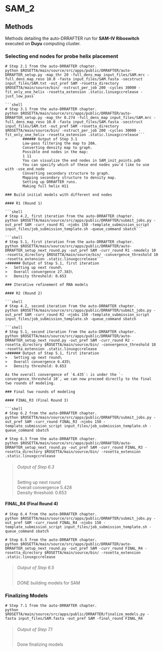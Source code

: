 # SAM_2

## Methods

Methods detailing the auto-DRRAFTER run for **SAM-IV Riboswitch** executed on **Duyu** computing cluster.

### Selecting end nodes for probe helix placement
```shell
# Step 2.1 from the auto-DRRAFTER chapter.
python $ROSETTA/main/source/src/apps/public/DRRAFTER/auto-DRRAFTER_setup.py -map_thr 20 -full_dens_map input_files/SAM.mrc -full_dens_map_reso 10.0 -fasta input_files/SAM.fasta -secstruct input_files/SAM.txt -out_pref SAM -rosetta_directory $ROSETTA/main/source/bin/ -nstruct_per_job 200 -cycles 30000 -fit_only_one_helix -rosetta_extension .static.linuxgccrelease -just_low_pass`

```shell
# Step 3.1 from the auto-DRRAFTER chapter.
python $ROSETTA/main/source/src/apps/public/DRRAFTER/auto-DRRAFTER_setup.py -map_thr 0.274 -full_dens_map input_files/SAM.mrc -full_dens_map_reso 10.0 -fasta input_files/SAM.fasta -secstruct input_files/SAM.txt -out_pref SAM -rosetta_directory $ROSETTA/main/source/bin/ -nstruct_per_job 200 -cycles 30000 -fit_only_one_helix -rosetta_extension .static.linuxgccrelease```
>		###### Output of Step 3.1
		Low-pass filtering the map to 20A.
		Converting density map to graph.
		Possible end nodes in the map: 
		1 11 
		You can visualize the end nodes in SAM_init_points.pdb
		You can specify which of these end nodes you'd like to use with -use_end_node
		Converting secondary structure to graph.
		Mapping secondary structure to density map.
		Setting up DRRAFTER runs.
		Making full helix H11

### Build initial models with different end nodes

#### R1 (Round 1)

```shell
# Step 4.2, first iteration from the auto-DRRAFTER chapter.
python $ROSETTA/main/source/src/apps/public/DRRAFTER/submit_jobs.py -out_pref SAM -curr_round R1 -njobs 150 -template_submission_script input_files/job_submission_template.sh -queue_command sbatch```

```shell
# Step 5.1, first iteration from the auto-DRRAFTER chapter.
python $ROSETTA/main/source/src/apps/public/DRRAFTER/auto-DRRAFTER_setup_next_round.py -out_pref SAM -curr_round R1 -nmodels 10 -rosetta_directory $ROSETTA/main/source/bin/ -convergence_threshold 10 -rosetta_extension .static.linuxgccrelease```
>###### Output of Step 5.1, first iteration
>	Setting up next round\
>	Overall convergence 27.383\
>	Density threshold: 0.653

### Iterative refinement of RNA models

#### R2 (Round 2)

```shell
# Step 4.2, second iteration from the auto-DRRAFTER chapter.
python $ROSETTA/main/source/src/apps/public/DRRAFTER/submit_jobs.py -out_pref SAM -curr_round R2 -njobs 150 -template_submission_script input_files/job_submission_template.sh -queue_command sbatch

```shell
# Step 5.1, second iteration from the auto-DRRAFTER chapter.
python $ROSETTA/main/source/src/apps/public/DRRAFTER/auto-DRRAFTER_setup_next_round.py -out_pref SAM -curr_round R2 -rosetta_directory $ROSETTA/main/source/bin/ -convergence_threshold 10 -rosetta_extension .static.linuxgccrelease
>###### Output of Step 5.1, first iteration
>	Setting up next round\
>	Overall convergence 6.435\
>	Density threshold: 0.653

As the overall convergence of `6.435`: is under the `-convergence_threshold 10`, we can now proceed directly to the final two rounds of modeling.

### Final two rounds of modeling

#### FINAL_R3 (Final Round 3)

```shell
# Step 6.2 from the auto-DRRAFTER chapter.
python $ROSETTA/main/source/src/apps/public/DRRAFTER/submit_jobs.py -out_pref SAM -curr_round FINAL_R3 -njobs 150 -template_submission_script input_files/job_submission_template.sh -queue_command sbatch
```

```shell
# Step 6.3 from the auto-DRRAFTER chapter.
python $ROSETTA/main/source/src/apps/public/DRRAFTER/auto-DRRAFTER_setup_next_round.py -out_pref SAM -curr_round FINAL_R3 -rosetta_directory $ROSETTA/main/source/bin/ -rosetta_extension .static.linuxgccrelease
```
>###### Output of Step 6.3
>	Setting up next round\
>	Overall convergence 5.428\
>	Density threshold: 0.653

#### FINAL_R4 (Final Round 4)

```shell
# Step 6.4 from the auto-DRRAFTER chapter.
python $ROSETTA/main/source/src/apps/public/DRRAFTER/submit_jobs.py -out_pref SAM -curr_round FINAL_R4 -njobs 150 -template_submission_script input_files/job_submission_template.sh -queue_command sbatch
```

```shell
# Step 6.5 from the auto-DRRAFTER chapter.
python $ROSETTA/main/source/src/apps/public/DRRAFTER/auto-DRRAFTER_setup_next_round.py -out_pref SAM -curr_round FINAL_R4 -rosetta_directory $ROSETTA/main/source/bin/ -rosetta_extension .static.linuxgccrelease
```
>###### Output of Step 6.5
>	DONE building models for SAM

### Finalizing Models

```shell
# Step 7.1 from the auto-DRRAFTER chapter.
python $ROSETTA/main/source/src/apps/public/DRRAFTER/finalize_models.py -fasta input_files/SAM.fasta -out_pref SAM -final_round FINAL_R4
```
>###### Output of Step 7.1
>	Done finalizing models
